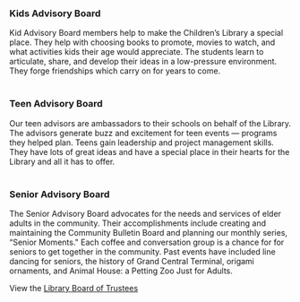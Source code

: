 <div class="row margin-bottom-10">
<div class="col-md-4">

### Kids Advisory Board

Kid Advisory Board members help to make the Children’s Library a special place. They help with choosing books to promote, movies to watch, and what activities kids their age would appreciate. The students learn to articulate, share, and develop their ideas in a low-pressure environment. They forge friendships which carry on for years to come.
<br />
<br />

</div>
<div class="col-md-4">

### Teen Advisory Board

Our teen advisors are ambassadors to their schools on behalf of the Library. The advisors generate buzz and excitement for teen events — programs they helped plan. Teens gain leadership and project management skills. They have lots of great ideas and have a special place in their hearts for the Library and all it has to offer.
<br />
<br />

</div>

<div class="col-md-4">

### Senior Advisory Board

The Senior Advisory Board advocates for the needs and services of elder adults in the community. Their accomplishments include creating and maintaining the Community Bulletin Board and planning our monthly series, “Senior Moments." Each coffee and conversation group is a chance for for seniors to get together in the community. Past events have included line dancing for seniors, the history of Grand Central Terminal, origami ornaments, and Animal House: a Petting Zoo Just for Adults.
</div>
</div>

View the [Library Board of Trustees](/page/trustees "Library Board of Trustees")